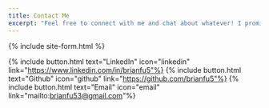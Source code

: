 ```yaml
---
title: Contact Me
excerpt: "Feel free to connect with me and chat about whatever! I promise I will try to respond to you."
---
```


{% include site-form.html %}

{% include button.html text="LinkedIn" icon="linkedin" link="https://www.linkedin.com/in/brianfu5"%} {% include button.html text="Github" icon="github" link="https://github.com/brianfu5"%} {% include button.html text="Email" icon="email" link="mailto:brianfu53@gmail.com"%} 